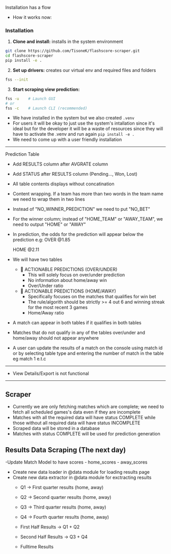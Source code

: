 Installation has a flow
- How it works now:

### Installation
1. **Clone and install:** installs in the system environment
```bash
git clone https://github.com/TisoneK/flashscore-scraper.git
cd flashscore-scraper
pip install -e .
```

2. **Set up drivers:** creates our virtual env and required files and folders
```bash
fss --init
```

3. **Start scraping view prediction:**
```bash
fss -u    # Launch GUI
# or
fss -c    # Launch CLI (recommended)
```

- We have installed in the system but we also created ```.venv```
- For users it will be okay to just use the system's intallation since it's ideal but for the developer it will be a waste of resources since they will have to activate the .venv and run again ```pip install -e .```
- We need to come up with a user friendly installation

-------------------------------------------------------------

Prediction Table
- Add RESULTS column after AVGRATE column
- Add STATUS after RESULTS column (Pending..., Won, Lost)
- All table contents displays without concatination
- Content wrapping. If a team has more than two words in the team name we need to wrap them in two lines
- Instead of "NO_WINNER_PREDICTION" we need to put "NO_BET"
- For the winner column; instead of "HOME_TEAM" or "AWAY_TEAM", we need to output "HOME" or "AWAY"
- In prediction, the odds for the prediction will appear below the prediction
    e.g: 
    OVER
    @1.85

    HOME
    @2.11

- We will have two tables
    + 🎯 ACTIONABLE PREDICTIONS (OVER/UNDER)
        - This will solely focus on over/under prediction
        - No information about home/away win
        - Over/Under ratio
    + 🎯 ACTIONABLE PREDICTIONS (HOME/AWAY)
        - Specifically focuses on the matches that qualifies for win bet
        - The rule/algorith should be strictly >= 4 out 6 and winning streak for the most recent 3 games
        - Home/Away ratio
- A match can appear in both tables if it qualifies in both tables
- Matches that do not qualify in any of the tables over/under and home/away should not appear anywhere
- A user can update the results of a match on the console using match id or by selecting table type and entering the number of match in the table eg match 1 e.t.c




--------------------------------------------------------

- View Details/Export is not functional

--------------------------------------------------------

Scraper
--------------------------------------------------------
- Currently we are only fetching matches which are complete; we need to fetch all scheduled games's data even if they are incomplete
- Matches with all the required data will have status COMPLETE while those without all required data will have status INCOMPLETE
- Scraped data will be stored in a database
- Matches with status COMPLETE will be used for prediction generation


Results Data Scraping (The next day)
------------------------------------------------------
-Update Match Model to have scores
    - home_scores
    - away_scores

- Create new data loader in @data module for loading results page
- Create new data extractor in @data module for exctracting results
    - Q1 -> First quarter results (home, away)
    - Q2 -> Second quarter results (home, away)
    - Q3 -> Third quarter results (home, away)
    - Q4 -> Fourth quarter results (home, away)

    - First Half Results -> Q1 + Q2
    - Second Half Results -> Q3 + Q4

    - Fulltime Results
